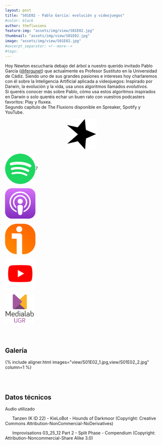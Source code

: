 ```yaml
---
layout: post
title: "S01E02 - Pablo García: evolución y videojuegos"
#color: black
author: thefluxions
feature-img: "assets/img/view/S01E02.jpg"
thumbnail: "assets/img/view/S01E02.jpg"
image: "assets/img/view/S01E02.jpg"
#excerpt_separator: <!--more-->
#tags: 
---
```


Hoy Newton escucharía debajo del árbol a nuestro querido invitado Pablo García (<a href="https://twitter.com/fergunet" target="_blank">@fergunet</a>) que actualmente es Profesor Sustituto en la Universidad de Cádiz. Siendo uno de sus grandes pasiones e intereses hoy charlaremos con él sobre la Inteligencia Artificial aplicada a videojuegos: Inspirado por Darwin, la evolución y la vida, usa unos algoritmos llamados *evolutivos*.
<br>Si queréis conocer más sobre Pablo, cómo usa estos algoritmos inspirados en Darwin o solo queréis echar un buen rato con vuestros podcasters favoritos: Play y fluxea.
<br>Segundo capítulo de The Fluxions disponible en Spreaker, Spotify y YouTube.
<br>
<p align="center">
<a href="https://www.spreaker.com/user/radiolabugr/entrevista-fergu" target="_blank"><img src="https://raw.githubusercontent.com/thefluxions/thefluxions.github.io/master/assets/img/archive/spreaker-logo.png" height="100" align="center"></a>

<a href="https://open.spotify.com/episode/68VQHSZxrb1fBbPd0PgGPC?si=WhLqhggaSE6nHKec73jYIA" target="_blank"><img src="https://raw.githubusercontent.com/thefluxions/thefluxions.github.io/master/assets/img/archive/spotify-logo.png" height="100" align="center"></a>7

<a href="https://podcasts.apple.com/es/podcast/1x02-pablo-garc%C3%ADa-evoluci%C3%B3n-y-videojuegos/id1492409246?i=1000460270236" target="_blank"><img src="https://raw.githubusercontent.com/thefluxions/thefluxions.github.io/master/assets/img/archive/apple-logo.png" height="100" align="center"></a>
<br><br>
<a href="https://www.ivoox.com/1x02-pablo-garcia-evolucion-videojuegos-audios-mp3_rf_47189371_1.html" target="_blank"><img src="https://raw.githubusercontent.com/thefluxions/thefluxions.github.io/master/assets/img/archive/ivoox-logo.png" height="100" align="center"></a>

<a href="" target="_blank"><img src="https://raw.githubusercontent.com/thefluxions/thefluxions.github.io/master/assets/img/archive/youtube-logo.png" height="100" align="center"></a>

<a href="https://medialab.ugr.es/noticias/novedades-semanales-en-radiolabugr/" target="_blank"><img src="https://raw.githubusercontent.com/thefluxions/thefluxions.github.io/master/assets/img/archive/medialab-logo.png" height="100" align="center"></a>
</p>
<br><br>

## Galería

{% include aligner.html images="view/S01E02_1.jpg,view/S01E02_2.jpg" column=1 %}

<br><br>

## Datos técnicos

Audio utilizado

&nbsp;&nbsp;&nbsp;&nbsp;&nbsp;&nbsp;Tanzen (K ID 22) - KieLoBot - Hounds of Darkmoor (Copyright: Creative Commons Attribution-NonCommercial-NoDerivatives)

&nbsp;&nbsp;&nbsp;&nbsp;&nbsp;&nbsp;Improvisations 03_25_12 Part 2 - Split Phase - Compendium (Copyright: Attribution-Noncommercial-Share Alike 3.0)